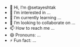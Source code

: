 - 👋 Hi, I’m @setayeshtak
- 👀 I’m interested in ...
- 🌱 I’m currently learning ...
- 💞️ I’m looking to collaborate on ...
- 📫 How to reach me ...
- 😄 Pronouns: ...
- ⚡ Fun fact: ...

<!---
setayeshtak/setayeshtak is a ✨ special ✨ repository because its `README.md` (this file) appears on your GitHub profile.
You can click the Preview link to take a look at your changes.
--->

